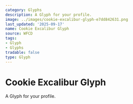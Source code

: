```yaml
---
category: Glyphs
description: A Glyph for your profile.
image: ../images/cookie-excalibur-glyph-e7dd842631.png
last_updated: '2025-09-17'
name: Cookie Excalibur Glyph
source: WFCD
tags:
- Glyph
- Glyphs
tradable: false
type: Glyph
---
```


# Cookie Excalibur Glyph

A Glyph for your profile.

